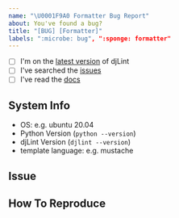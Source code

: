 ```yaml
---
name: "\U0001F9A0 Formatter Bug Report"
about: You've found a bug?
title: "[BUG] [Formatter]"
labels: ":microbe: bug", ":sponge: formatter"
---
```


<!--
    Thanks for finding and submitting an issue.

    Have you...
-->

- [ ] I'm on the [latest version](https://pypi.org/project/djlint/) of djLint
- [ ] I've searched the [issues](https://github.com/Riverside-Healthcare/djLint/issues)
- [ ] I've read the [docs](https://djlint.com)

## System Info
 - OS: e.g. ubuntu 20.04
 - Python Version (``python --version``)
 - djLint Version (``djlint --version``)
 - template language: e.g. mustache

## Issue
<!-- A clear and concise description of what the bug is. -->

## How To Reproduce
<!-- Steps to reproduce the behavior -->

<!-- Thanks! 🤠 -->
